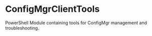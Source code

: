 # ConfigMgrClientTools
PowerShell Module containing tools for ConfigMgr management and troubleshooting.

